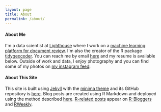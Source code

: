 ```yaml
---
layout: page
title: About
permalink: /about/
---
```


#### About Me

I'm a data scientist at [Lighthouse](https://www.lighthouseglobal.com/) where I work on a [machine learning platform for document review](https://www.businesswire.com/news/home/20210201005774/en/Lighthouse-Launches-New-AI-Enhanced-Ediscovery-and-Document-Review-Technology). I'm also the creator of the R package [tidygeocoder](https://jessecambon.github.io/tidygeocoder/). You can reach me by email <a href="mailto:{{ site.author.email }}">here</a> and my resume is available below. Outside of work and data, I enjoy photography and you can find some of my photos on [my instagram feed](https://www.instagram.com/jessecambon/).

<object data="https://jessecambon.github.io/files/jesse_cambon_resume_public.pdf" type="application/pdf" width="100%" height="500px">
</object>

#### About This Site

This site is built using [Jekyll](https://jekyllrb.com/) with the [minima theme](https://github.com/jekyll/minima) and its GitHub repository is [here](https://github.com/jessecambon/jessecambon.github.io). Blog posts are created using R Markdown and deployed using the method described [here](https://jessecambon.github.io/2020/03/22/deploying-rmarkdown-online.html). [R-related posts](/tag/r) appear on [R-Bloggers](https://www.r-bloggers.com/) and [RWeekly](https://rweekly.org/). 